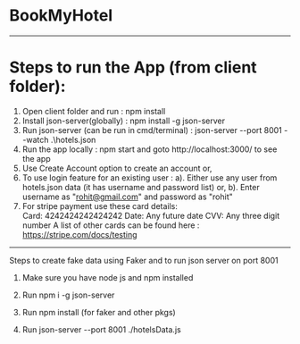 # BookMyHotel


---------------------------------------------------------------------------------------------------------
# Steps to run the App (from client folder):

1. Open client folder and run  		:       npm install
2. Install json-server(globally)	:	npm install -g json-server
3. Run json-server (can be run in cmd/terminal) 	:       json-server --port 8001 --watch .\hotels.json
4. Run the app locally			:	npm start and goto http://localhost:3000/ to see the app 
5. Use Create Account option to create an account or,
6. To use login feature for an existing user	:
	a). Either use any user from hotels.json data (it has username and password list) or,
	b). Enter username as "rohit@gmail.com" and password as "rohit"
7. For stripe payment use these card details:  
		Card: 4242424242424242
		Date: Any future date
		CVV: Any three digit number
	A list of other cards can be found here :  https://stripe.com/docs/testing
  
  
-------------------------------------------------------------------------------------------------------

Steps to create fake data using Faker and to run json server on port 8001

1. Make sure you have node js and npm installed

2. Run npm i -g json-server

3. Run npm install (for faker and other pkgs)

4. Run json-server --port 8001 ./hotelsData.js 
